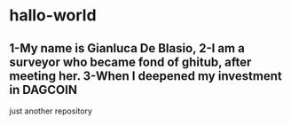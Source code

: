 # hallo-world

1-My name is Gianluca De Blasio, 
2-I am a surveyor who became fond of ghitub, after meeting her. 
3-When I deepened my investment in DAGCOIN
-
just another repository
